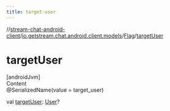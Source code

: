 ```yaml
---
title: target-user
---
```

//[stream-chat-android-client](../../../index.md)/[io.getstream.chat.android.client.models](../index.md)/[Flag](index.md)/[targetUser](targetUser.md)



# targetUser  
[androidJvm]  
Content  
@SerializedName(value = target_user)  
  
val [targetUser](targetUser.md): [User](../User/index.md)?  



